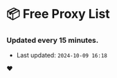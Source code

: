 # :package: Free Proxy List
### Updated every 15 minutes.

- Last updated: `2024-10-09 16:18`

:heart:
